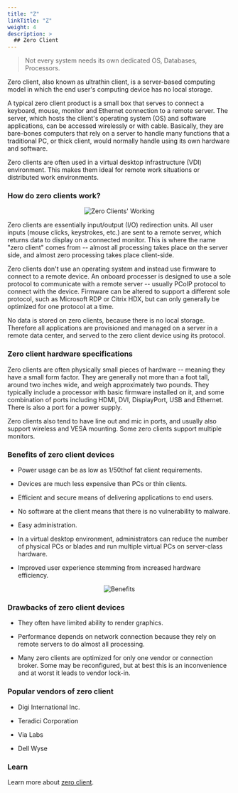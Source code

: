```yaml
---
title: "Z"
linkTitle: "Z"
weight: 4
description: >
  ## Zero Client
---
```


> Not every system needs its own dedicated OS, Databases, Processors.

Zero client, also known as ultrathin client, is a server-based computing model in which the end user's computing device has no local storage.

A typical zero client product is a small box that serves to connect a keyboard, mouse, monitor and Ethernet connection to a remote server. The server, which hosts the client's operating system (OS) and software applications, can be accessed wirelessly or with cable. Basically, they are bare-bones computers that rely on a server to handle many functions that a traditional PC, or thick client, would normally handle using its own hardware and software.

Zero clients are often used in a virtual desktop infrastructure (VDI) environment. This makes them ideal for remote work situations or distributed work environments.

### How do zero clients work?

<p align="center">
    <img src="https://www.sunde.net.pk/wp-content/uploads/2016/03/NetPoint-Sharing-solution-architecture.png" alt="Zero Clients' Working" />
</p>

Zero clients are essentially input/output (I/O) redirection units. All user inputs (mouse clicks, keystrokes, etc.) are sent to a remote server, which returns data to display on a connected monitor. This is where the name "zero client" comes from -- almost all processing takes place on the server side, and almost zero processing takes place client-side.

Zero clients don't use an operating system and instead use firmware to connect to a remote device. An onboard processer is designed to use a sole protocol to communicate with a remote server -- usually PCoIP protocol to connect with the device. Firmware can be altered to support a different sole protocol, such as Microsoft RDP or Citrix HDX, but can only generally be optimized for one protocol at a time.

No data is stored on zero clients, because there is no local storage. Therefore all applications are provisioned and managed on a server in a remote data center, and served to the zero client device using its protocol.

### Zero client hardware specifications

Zero clients are often physically small pieces of hardware -- meaning they have a small form factor. They are generally not more than a foot tall, around two inches wide, and weigh approximately two pounds. They typically include a processor with basic firmware installed on it, and some combination of ports including HDMI, DVI, DisplayPort, USB and Ethernet. There is also a port for a power supply.

Zero clients also tend to have line out and mic in ports, and usually also support wireless and VESA mounting. Some zero clients support multiple monitors.

### Benefits of zero client devices

- Power usage can be as low as 1/50thof fat client requirements.

- Devices are much less expensive than PCs or thin clients.

- Efficient and secure means of delivering applications to end users.

- No software at the client means that there is no vulnerability to malware.

- Easy administration.

- In a virtual desktop environment, administrators can reduce the number of physical PCs or blades and run multiple virtual PCs on server-class hardware.

- Improved user experience stemming from increased hardware efficiency.

<p align="center">
    <img src="https://v2cloud.com/wp-content/uploads/2021/11/Benefits-of-Using-a-Zero-Client-V2-Cloud-Solution-inc-new-2021.png.webp" alt="Benefits" />
</p>

### Drawbacks of zero client devices

- They often have limited ability to render graphics.

- Performance depends on network connection because they rely on remote servers to do almost all processing.

- Many zero clients are optimized for only one vendor or connection broker. Some may be reconfigured, but at best this is an inconvenience and at worst it leads to vendor lock-in.

### Popular vendors of zero client

- Digi International Inc.

- Teradici Corporation

- Via Labs

- Dell Wyse

### Learn

Learn more about [zero client](https://v2cloud.com/blog/zero-client).
